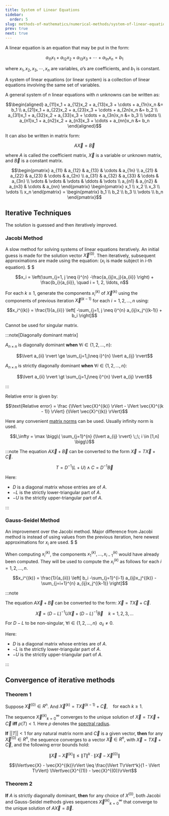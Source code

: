 ```yaml
---
title: System of Linear Equations
sidebar:
  order: 5
slug: methods-of-mathematics/numerical-methods/system-of-linear-equations
prev: true
next: true
---
```


A linear equation is an equation that may be put in the form:

```math
a_{11}x_1 + a_{12}x_2 + a_{13}x_3 + \cdots + a_{1n}x_n = b_1
```

where $x_1, x_2, x_3, \cdots, x_n$ are variables, $a$’s are coefficients, and $b_1$ is constant.

A system of linear equations (or linear system) is a collection of linear equations involving the same set of variables.

A general system of $n$ linear equations with $n$ unknowns can be written as:

```math
\begin{aligned}
a_{11}x_1 + a_{12}x_2 + a_{13}x_3 + \cdots + a_{1n}x_n &= b_1 \\
a_{21}x_1 + a_{22}x_2 + a_{23}x_3 + \cdots + a_{2n}x_n &= b_2 \\
a_{31}x_1 + a_{32}x_2 + a_{33}x_3 + \cdots + a_{3n}x_n &= b_3 \\
\vdots \\
a_{n1}x_1 + a_{n2}x_2 + a_{n3}x_3 + \cdots + a_{nn}x_n &= b_n
\end{aligned}
```

It can also be written in matrix form:

```math
A \vec{X} = \vec{B}
```
where $A$ is called the coefficient matrix, $\vec{X}$ is a variable or unknown matrix, and $\vec{B}$ is a constant matrix.

```math
\begin{pmatrix}
  a_{11} & a_{12} & a_{13} & \cdots & a_{1n} \\
  a_{21} & a_{22} & a_{23} & \cdots & a_{2n} \\
  a_{31} & a_{32} & a_{33} & \cdots & a_{3n} \\
  \vdots & \vdots & \vdots & \ddots & \vdots \\
  a_{n1} & a_{n2} & a_{n3} & \cdots & a_{nn}
\end{pmatrix}
\begin{pmatrix}
  x_1 \\
  x_2 \\
  x_3 \\
  \vdots \\
  x_n
\end{pmatrix}
=
\begin{pmatrix}
b_1 \\
b_2 \\
b_3 \\
\vdots \\
b_n
\end{pmatrix}
```

## Iterative Techniques

The solution is guessed and then iteratively improved.

### Jacobi Method

A slow method for solving systems of linear equations iteratively. An initial guess is made for the solution vector $\vec{X}^{(0)}$. Then iteratively, subsequent approximations are made using the equation: ($x_i$ is made subject in $i$-th equation). $ $

```math
x_i = \left(\sum_{j=1, j \neq i}^{n}  -\frac{a_{ij}x_j}{a_{ii}} \right) + \frac{b_i}{a_{ii}}, \quad i = 1, 2, \ldots, n
```

For each $k \geq 1$, generate the components $x_i^{(k)}$ of $\vec{X}^{(k)}$ using the components of previous iteration $\vec{X}^{(k-1)}$ for each $i = 1, 2, \ldots, n$ using:
```math
x_i^{(k)} = \frac{1}{a_{ii}} \left[ -\sum_{j=1, j \neq i}^{n} a_{ij}x_j^{(k-1)} + b_i \right]
```

Cannot be used for singular matrix.

:::note[Diagonally dominant matrix]

$A_{n\times n}$ is diagonally dominant **when** $\forall i \in \{1, 2, \ldots, n\}$:

```math
\lvert a_{ii} \rvert \ge \sum_{j=1,j\neq i}^{n} \lvert a_{ij} \rvert
```

$A_{n\times n}$ is strictly diagonally dominant **when** $\forall i \in \{1, 2, \ldots, n\}$:
```math
\lvert a_{ii} \rvert \gt \sum_{j=1,j\neq i}^{n} \lvert a_{ij} \rvert
```

:::

Relative error is given by:
```math
\text{Relative error} = 
\frac
{\lVert \vec{X}^{(k)} \rVert - \lVert \vec{X}^{(k - 1)} \rVert}
{\lVert \vec{X}^{(k)} \rVert}
```

Here any convenient [matrix norms](https://s1.sahithyan.dev/mathematics/matrices/matrix-norms/) can be used. Usually infinity norm is used.

```math
l_\infty = 
\max
\bigg\{
    \sum_{j=1}^{n}
    {\lvert a_{ij} \rvert}
    \;;\;
    i \in [1,n]
\bigg\}
```

:::note
The equation $A \vec{X} + \vec{B}$ can be converted to the form $\vec{X} = T\vec{X} + \vec{C}$.

```math
T = D^{-1}(L + U)
\land 
C = D^{-1} \vec{B}
```

Here:
- $D$ is a diagonal matrix whose entries are of $A$.
- $-L$ is the strictly lower-triangular part of $A$.
- $-U$ is the strictly upper-triangular part of $A$.

:::

### Gauss-Seidel Method

An improvement over the Jacobi method. Major difference from Jacobi method is instead of using values from the previous iteration, here newest approximations for $x_i$ are used. $ $

When computing $x_i^{(k)}$, the components $x_1^{(k)}, \ldots, x_{i-1}^{(k)}$ would have already been computed. They will be used to compute the $x_i^{(k)}$ as follows for each $i = 1, 2, \ldots, n$.

```math
x_i^{(k)} = \frac{1}{a_{ii}} \left[ b_i -\sum_{j=1}^{i-1} a_{ij}x_j^{(k)} - \sum_{j=i+1}^{n} a_{ij}x_j^{(k-1)} \right]
```

:::note

The equation $A \vec{X} + \vec{B}$ can be converted to the form: $\vec{X} = T\vec{X} + \vec{C}$.

```math
\vec{X} = (D - L)^{-1} U\vec{X} + (D - L)^{-1}\vec{B}
\quad k = 1, 2, 3, \ldots
```

For $D-L$ to be non-singular, $\forall i \in \{1,2,\dots,n\}\;\; a_{ii} \neq 0$.

Here:
- $D$ is a diagonal matrix whose entries are of $A$.
- $-L$ is the strictly lower-triangular part of $A$.
- $-U$ is the strictly upper-triangular part of $A$.

:::

## Convergence of iterative methods

### Theorem 1

Suppose $\vec{X}^{(0)} \in R^n$. And $\vec{X}^{(k)} = T \vec{X}^{(k-1)} + \vec{C}, \quad \text{for each } k \geq 1$.

The sequence ${\vec{X}^{(k)}}_{k=0}^\infty$ converges to the unique solution of $\vec{X} = T\vec{X} + \vec{C}$ **iff** $\rho(T) < 1$. Here $\rho$ denotes the [spectral radius](https://s1.sahithyan.dev/mathematics/matrices/eigenvalues-eigenvectors/#spectral-radius).

**If** $||T|| < 1$ for any natural matrix norm and $\vec{C}$ is a given vector, **then** for any $\vec{X}^{(0)} \in R^n$, the sequence converges to a vector $\vec{X} \in R^n$, with $\vec{X} = T\vec{X} + \vec{C}$, and the following error bounds hold:

```math
\lVert\vec{X} - \vec{X}^{(k)}\lVert \leq \lVert T\lVert^k \;\cdot\; \lVert\vec{X} - \vec{X}^{(0)}\lVert
```

```math
\lVert\vec{X} - \vec{X}^{(k)}\rVert \leq \frac{\lVert T\rVert^k}{1 - \lVert T\rVert} \lVert\vec{X}^{(1)} - \vec{X}^{(0)}\rVert
```

### Theorem 2

**If** $A$ is strictly diagonally dominant, **then** for any choice of $X^{(0)}$, both Jacobi and Gauss-Seidel methods gives sequences ${\vec{X}^{(k)}}_{k=0}^\infty$ that converge to the unique solution of $A\vec{X} = \vec{B}$.
